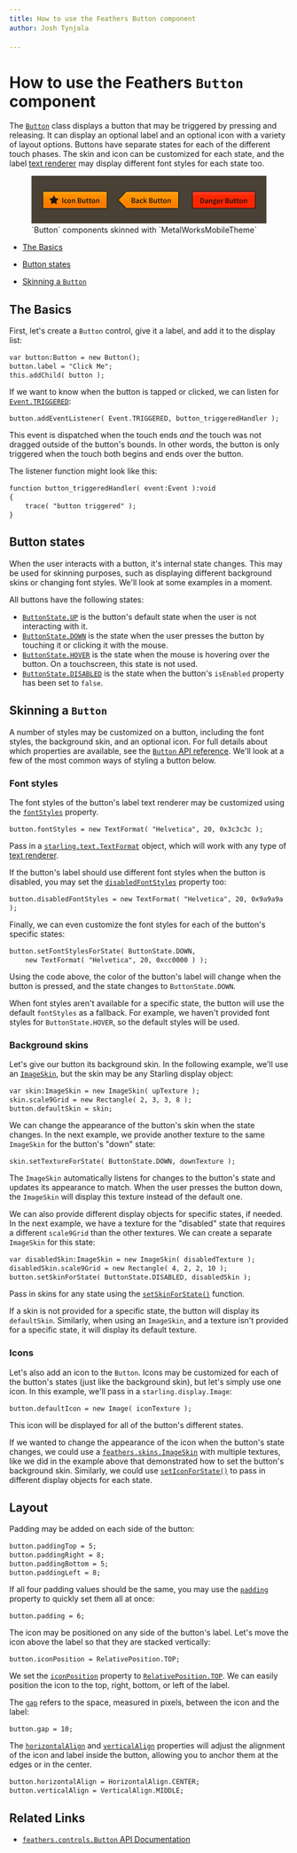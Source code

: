 ```yaml
---
title: How to use the Feathers Button component  
author: Josh Tynjala

---
```

# How to use the Feathers `Button` component

The [`Button`](../api-reference/feathers/controls/Button.html) class displays a button that may be triggered by pressing and releasing. It can display an optional label and an optional icon with a variety of layout options. Buttons have separate states for each of the different touch phases. The skin and icon can be customized for each state, and the label [text renderer](text-renderers.html) may display different font styles for each state too.

<figure>
<img src="images/button.png" srcset="images/button@2x.png 2x" alt="Screenshot of a Feathers Button component" />
<figcaption>`Button` components skinned with `MetalWorksMobileTheme`</figcaption>
</figure>

-   [The Basics](#the-basics)

-   [Button states](#button-states)

-   [Skinning a `Button`](#skinning-a-button)

## The Basics

First, let's create a `Button` control, give it a label, and add it to the display list:

``` code
var button:Button = new Button();
button.label = "Click Me";
this.addChild( button );
```

If we want to know when the button is tapped or clicked, we can listen for [`Event.TRIGGERED`](../api-reference/feathers/controls/BasicButton.html#event:triggered):

``` code
button.addEventListener( Event.TRIGGERED, button_triggeredHandler );
```

This event is dispatched when the touch ends *and* the touch was not dragged outside of the button's bounds. In other words, the button is only triggered when the touch both begins and ends over the button.

The listener function might look like this:

``` code
function button_triggeredHandler( event:Event ):void
{
    trace( "button triggered" );
}
```

## Button states

When the user interacts with a button, it's internal state changes. This may be used for skinning purposes, such as displaying different background skins or changing font styles. We'll look at some examples in a moment.

All buttons have the following states:

* [`ButtonState.UP`](../api-reference/feathers/controls/ButtonState.html#UP) is the button's default state when the user is not interacting with it.
* [`ButtonState.DOWN`](../api-reference/feathers/controls/ButtonState.html#DOWN) is the state when the user presses the button by touching it or clicking it with the mouse.
* [`ButtonState.HOVER`](../api-reference/feathers/controls/ButtonState.html#HOVER) is the state when the mouse is hovering over the button. On a touchscreen, this state is not used.
* [`ButtonState.DISABLED`](../api-reference/feathers/controls/ButtonState.html#DISABLED) is the state when the button's `isEnabled` property has been set to `false`.

## Skinning a `Button`

A number of styles may be customized on a button, including the font styles, the background skin, and an optional icon. For full details about which properties are available, see the [`Button` API reference](../api-reference/feathers/controls/Button.html). We'll look at a few of the most common ways of styling a button below.

### Font styles

The font styles of the button's label text renderer may be customized using the [`fontStyles`](../api-reference/feathers/controls/Button.html#fontStyles) property.

``` code
button.fontStyles = new TextFormat( "Helvetica", 20, 0x3c3c3c );
```

Pass in a [`starling.text.TextFormat`](http://doc.starling-framework.org/current/starling/text/TextFormat.html) object, which will work with any type of [text renderer](text-renderers.html).

If the button's label should use different font styles when the button is disabled, you may set the [`disabledFontStyles`](../api-reference/feathers/controls/Button.html#disabledFontStyles) property too:

``` code
button.disabledFontStyles = new TextFormat( "Helvetica", 20, 0x9a9a9a );
```

Finally, we can even customize the font styles for each of the button's specific states:

```code
button.setFontStylesForState( ButtonState.DOWN,
	new TextFormat( "Helvetica", 20, 0xcc0000 ) );
```

Using the code above, the color of the button's label will change when the button is pressed, and the state changes to `ButtonState.DOWN`.

When font styles aren't available for a specific state, the button will use the default `fontStyles` as a fallback. For example, we haven't provided font styles for `ButtonState.HOVER`, so the default styles will be used.

### Background skins

Let's give our button its background skin. In the following example, we'll use an [`ImageSkin`](../api-reference/feathers/skins/ImageSkin.html), but the skin may be any Starling display object:

``` code
var skin:ImageSkin = new ImageSkin( upTexture );
skin.scale9Grid = new Rectangle( 2, 3, 3, 8 );
button.defaultSkin = skin;
```

We can change the appearance of the button's skin when the state changes. In the next example, we provide another texture to the same `ImageSkin` for the button's "down" state:

``` code
skin.setTextureForState( ButtonState.DOWN, downTexture );
```

The `ImageSkin` automatically listens for changes to the button's state and updates its appearance to match. When the user presses the button down, the `ImageSkin` will display this texture instead of the default one.

We can also provide different display objects for specific states, if needed. In the next example, we have a texture for the "disabled" state that requires a different `scale9Grid` than the other textures. We can create a separate `ImageSkin` for this state:

``` code
var disabledSkin:ImageSkin = new ImageSkin( disabledTexture );
disabledSkin.scale9Grid = new Rectangle( 4, 2, 2, 10 );
button.setSkinForState( ButtonState.DISABLED, disabledSkin );
```

Pass in skins for any state using the [`setSkinForState()`](../api-reference/feathers/controls/BasicButton.html#setSkinForState()) function.

If a skin is not provided for a specific state, the button will display its `defaultSkin`. Similarly, when using an `ImageSkin`, and a texture isn't provided for a specific state, it will display its default texture.

### Icons

Let's also add an icon to the `Button`. Icons may be customized for each of the button's states (just like the background skin), but let's simply use one icon. In this example, we'll pass in a `starling.display.Image`:

``` code
button.defaultIcon = new Image( iconTexture );
```

This icon will be displayed for all of the button's different states.

If we wanted to change the appearance of the icon when the button's state changes, we could use a [`feathers.skins.ImageSkin`](../api-reference/feathers/skins/ImageSkin.html) with multiple textures, like we did in the example above that demonstrated how to set the button's background skin. Similarly, we could use [`setIconForState()`](../api-reference/feathers/controls/Button.html#setIconForState()) to pass in different display objects for each state.

## Layout

Padding may be added on each side of the button:

``` code
button.paddingTop = 5;
button.paddingRight = 8;
button.paddingBottom = 5;
button.paddingLeft = 8;
```

If all four padding values should be the same, you may use the [`padding`](../api-reference/feathers/controls/Button.html#padding) property to quickly set them all at once:

``` code
button.padding = 6;
```

The icon may be positioned on any side of the button's label. Let's move the icon above the label so that they are stacked vertically:

``` code
button.iconPosition = RelativePosition.TOP;
```

We set the [`iconPosition`](../api-reference/feathers/controls/Button.html#iconPosition) property to [`RelativePosition.TOP`](../api-reference/feathers/layout/RelativePosition.html#TOP). We can easily position the icon to the top, right, bottom, or left of the label.

The [`gap`](../api-reference/feathers/controls/Button.html#gap) refers to the space, measured in pixels, between the icon and the label:

``` code
button.gap = 10;
```

The [`horizontalAlign`](../api-reference/feathers/controls/Button.html#horizontalAlign) and [`verticalAlign`](../api-reference/feathers/controls/Button.html#verticalAlign) properties will adjust the alignment of the icon and label inside the button, allowing you to anchor them at the edges or in the center.

``` code
button.horizontalAlign = HorizontalAlign.CENTER;
button.verticalAlign = VerticalAlign.MIDDLE;
```

## Related Links

-   [`feathers.controls.Button` API Documentation](../api-reference/feathers/controls/Button.html)
